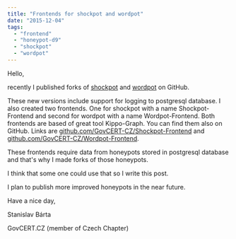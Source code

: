 ```yaml
---
title: "Frontends for shockpot and wordpot"
date: "2015-12-04"
tags: 
  - "frontend"
  - "honeypot-d9"
  - "shockpot"
  - "wordpot"
---
```


Hello,

  

  

recently I published forks of [shockpot](https://github.com/GovCERT-CZ/shockpot) and [wordpot](https://github.com/GovCERT-CZ/wordpot) on GitHub. 

  

These new versions include support for logging to postgresql database. I also created two frontends. One for shockpot with a name Shockpot-Frontend and second for wordpot with a name Wordpot-Frontend. Both frontends are based of great tool Kippo-Graph. You can find them also on GitHub. Links are [github.com/GovCERT-CZ/Shockpot-Frontend](https://github.com/GovCERT-CZ/Shockpot-Frontend) and [github.com/GovCERT-CZ/Wordpot-Frontend](https://github.com/GovCERT-CZ/Wordpot-Frontend).

  

These frontends require data from honeypots stored in postgresql database and that's why I made forks of those honeypots.

  

I think that some one could use that so I write this post. 

  

I plan to publish more improved honeypots in the near future.

  

  

Have a nice day,

  

  

Stanislav Bárta

  

GovCERT.CZ (member of Czech Chapter)
